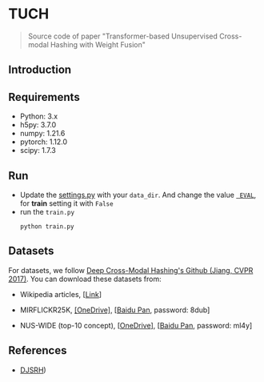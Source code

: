 # TUCH
> Source code of paper "Transformer-based Unsupervised Cross-modal Hashing with Weight Fusion"
## Introduction

## Requirements
- Python: 3.x
- h5py: 3.7.0
- numpy: 1.21.6
- pytorch: 1.12.0
- scipy: 1.7.3
## Run
- Update the [settings.py](https://github.com/idejie/DSAH/blob/master/settings.py) with your `data_dir`. And change the value [` EVAL`](https://github.com/idejie/DSAH/blob/be1f3edba30015b164bc41994067a71273cbeb30/settings.py#L6), for **train** setting it with `False`
- run the `train.py`
  ```shell
  python train.py
  ```
 
## Datasets
For datasets, we follow [Deep Cross-Modal Hashing's Github (Jiang, CVPR 2017)](https://github.com/jiangqy/DCMH-CVPR2017/tree/master/DCMH_matlab/DCMH_matlab). You can download these datasets from:

- Wikipedia articles, [[Link](http://www.svcl.ucsd.edu/projects/crossmodal/)]

- MIRFLICKR25K, [[OneDrive]](https://pkueducn-my.sharepoint.com/:f:/g/personal/zszhong_pku_edu_cn/EpLD8yNN2lhIpBgQ7Kl8LKABzM68icvJJahchO7pYNPV1g?e=IYoeqn), [[Baidu Pan](https://pan.baidu.com/s/1o5jSliFjAezBavyBOiJxew), password: 8dub]

- NUS-WIDE (top-10 concept), [[OneDrive](https://pkueducn-my.sharepoint.com/:f:/g/personal/zszhong_pku_edu_cn/EoPpgpDlPR1OqK-ywrrYiN0By6fdnBvY4YoyaBV5i5IvFQ?e=kja8Kj)], [[Baidu Pan](https://pan.baidu.com/s/1GFljcAtWDQFDVhgx6Jv_nQ), password: ml4y]



## References
- [DJSRH](https://github.com/zs-zhong/DJSRH))
